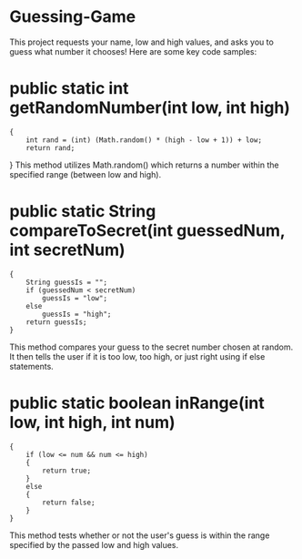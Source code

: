 # Guessing-Game
This project requests your name, low and high values, and asks you to guess what number it chooses! 
Here are some key code samples:

# public static int getRandomNumber(int low, int high)
	{
		int rand = (int) (Math.random() * (high - low + 1)) + low;
		return rand;
   }
This method utilizes Math.random() which returns a number within the specified range (between low and high).

# public static String compareToSecret(int guessedNum, int secretNum)
	{
		String guessIs = "";
		if (guessedNum < secretNum)
			guessIs = "low";
		else
			guessIs = "high";
		return guessIs;
	}
 This method compares your guess to the secret number chosen at random. It then tells the user if it is too low, too high, or just right using if else statements.
  
# public static boolean inRange(int low, int high, int num)
	{
		if (low <= num && num <= high)
		{
			return true;
		}
		else
		{
			return false;
		}
	}
This method tests whether or not the user's guess is within the range specified by the passed low and high values. 
